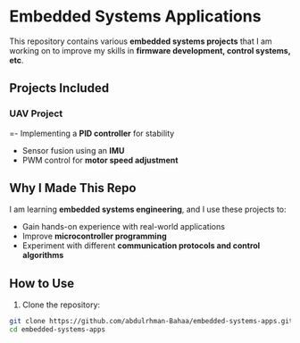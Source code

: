 # Embedded Systems Applications  

This repository contains various **embedded systems projects** that I am working on to improve my skills in **firmware development, control systems, etc**.  

## Projects Included  
### UAV Project  
=- Implementing a **PID controller** for stability  
- Sensor fusion using an **IMU**  
- PWM control for **motor speed adjustment**   

## Why I Made This Repo  
I am learning **embedded systems engineering**, and I use these projects to:  
- Gain hands-on experience with real-world applications  
- Improve **microcontroller programming**  
-  Experiment with different **communication protocols and control algorithms**  

## How to Use  
1. Clone the repository:  
```bash
git clone https://github.com/abdulrhman-Bahaa/embedded-systems-apps.git
cd embedded-systems-apps
